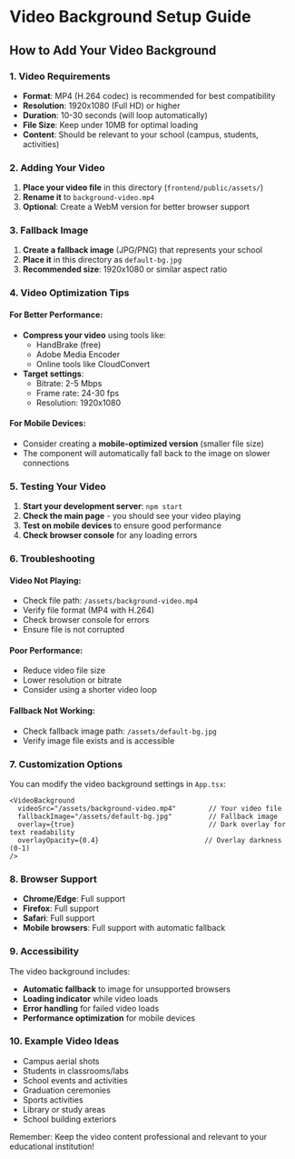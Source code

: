 # Video Background Setup Guide

## How to Add Your Video Background

### 1. Video Requirements
- **Format**: MP4 (H.264 codec) is recommended for best compatibility
- **Resolution**: 1920x1080 (Full HD) or higher
- **Duration**: 10-30 seconds (will loop automatically)
- **File Size**: Keep under 10MB for optimal loading
- **Content**: Should be relevant to your school (campus, students, activities)

### 2. Adding Your Video

1. **Place your video file** in this directory (`frontend/public/assets/`)
2. **Rename it** to `background-video.mp4`
3. **Optional**: Create a WebM version for better browser support

### 3. Fallback Image

1. **Create a fallback image** (JPG/PNG) that represents your school
2. **Place it** in this directory as `default-bg.jpg`
3. **Recommended size**: 1920x1080 or similar aspect ratio

### 4. Video Optimization Tips

#### For Better Performance:
- **Compress your video** using tools like:
  - HandBrake (free)
  - Adobe Media Encoder
  - Online tools like CloudConvert
- **Target settings**:
  - Bitrate: 2-5 Mbps
  - Frame rate: 24-30 fps
  - Resolution: 1920x1080

#### For Mobile Devices:
- Consider creating a **mobile-optimized version** (smaller file size)
- The component will automatically fall back to the image on slower connections

### 5. Testing Your Video

1. **Start your development server**: `npm start`
2. **Check the main page** - you should see your video playing
3. **Test on mobile devices** to ensure good performance
4. **Check browser console** for any loading errors

### 6. Troubleshooting

#### Video Not Playing:
- Check file path: `/assets/background-video.mp4`
- Verify file format (MP4 with H.264)
- Check browser console for errors
- Ensure file is not corrupted

#### Poor Performance:
- Reduce video file size
- Lower resolution or bitrate
- Consider using a shorter video loop

#### Fallback Not Working:
- Check fallback image path: `/assets/default-bg.jpg`
- Verify image file exists and is accessible

### 7. Customization Options

You can modify the video background settings in `App.tsx`:

```tsx
<VideoBackground 
  videoSrc="/assets/background-video.mp4"        // Your video file
  fallbackImage="/assets/default-bg.jpg"         // Fallback image
  overlay={true}                                 // Dark overlay for text readability
  overlayOpacity={0.4}                          // Overlay darkness (0-1)
/>
```

### 8. Browser Support

- **Chrome/Edge**: Full support
- **Firefox**: Full support
- **Safari**: Full support
- **Mobile browsers**: Full support with automatic fallback

### 9. Accessibility

The video background includes:
- **Automatic fallback** to image for unsupported browsers
- **Loading indicator** while video loads
- **Error handling** for failed video loads
- **Performance optimization** for mobile devices

### 10. Example Video Ideas

- Campus aerial shots
- Students in classrooms/labs
- School events and activities
- Graduation ceremonies
- Sports activities
- Library or study areas
- School building exteriors

Remember: Keep the video content professional and relevant to your educational institution!
